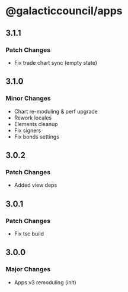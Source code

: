 # @galacticcouncil/apps

## 3.1.1

### Patch Changes

- Fix trade chart sync (empty state)

## 3.1.0

### Minor Changes

- Chart re-moduling & perf upgrade
- Rework locales
- Elements cleanup
- Fix signers
- Fix bonds settings

## 3.0.2

### Patch Changes

- Added view deps

## 3.0.1

### Patch Changes

- Fix tsc build

## 3.0.0

### Major Changes

- Apps v3 remoduling (init)
